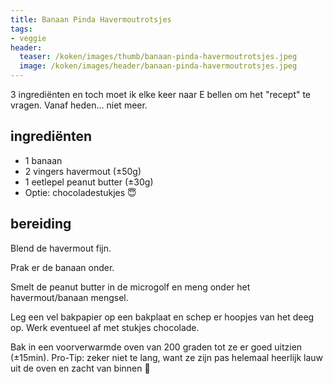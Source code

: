 ```yaml
---
title: Banaan Pinda Havermoutrotsjes
tags:
- veggie
header:
  teaser: /koken/images/thumb/banaan-pinda-havermoutrotsjes.jpeg
  image: /koken/images/header/banaan-pinda-havermoutrotsjes.jpeg
---
```


3 ingrediënten en toch moet ik elke keer naar E bellen om het "recept" te vragen. Vanaf heden... niet meer.

## ingrediënten

* 1 banaan
* 2 vingers havermout (±50g)
* 1 eetlepel peanut butter (±30g)
* Optie: chocoladestukjes 😇

##  bereiding 

Blend de havermout fijn.

Prak er de banaan onder.

Smelt de peanut butter in de microgolf en meng onder het havermout/banaan mengsel.

Leg een vel bakpapier op een bakplaat en schep er hoopjes van het deeg op. Werk eventueel af met stukjes chocolade.

Bak in een voorverwarmde oven van 200 graden tot ze er goed uitzien (±15min). Pro-Tip: zeker niet te lang, want ze zijn pas helemaal heerlijk lauw uit de oven en zacht van binnen 🤤
